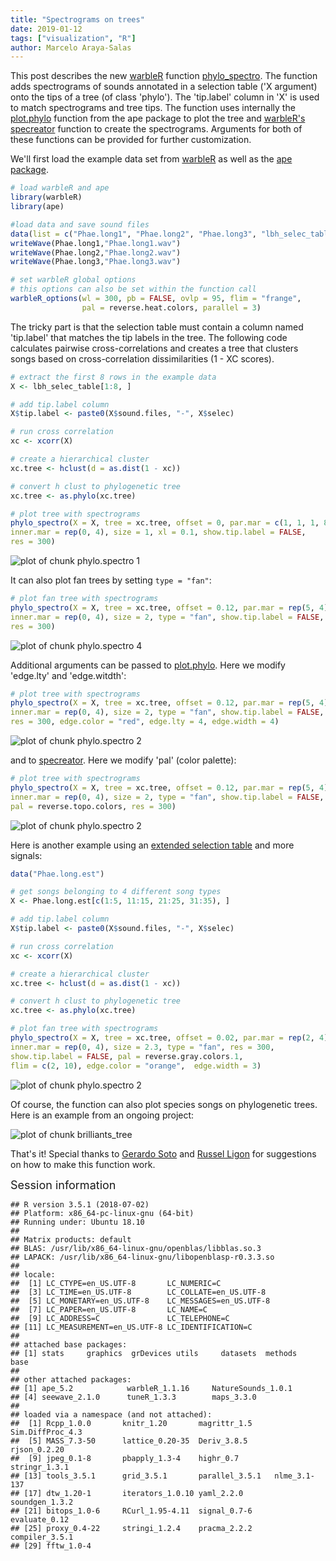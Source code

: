 ```yaml
---
title: "Spectrograms on trees"
date: 2019-01-12
tags: ["visualization", "R"]
author: Marcelo Araya-Salas
---
```




This post describes the new [warbleR](https://cran.r-project.org/package=warbleR) function [phylo_spectro](https://marce10.github.io/warbleR/reference/phylo_spectro.html). The function adds spectrograms of sounds annotated in a selection table ('X argument) onto the tips of a tree (of class 'phylo'). The 'tip.label' column in 'X' is used to match spectrograms and tree tips. The function uses internally the [plot.phylo](https://www.rdocumentation.org/packages/ape/versions/5.2/topics/plot.phylo) function from the ape package to plot the tree and [warbleR's](https://cran.r-project.org/package=warbleR)  [specreator](https://marce10.github.io/warbleR/reference/specreator.html) function to create the spectrograms. Arguments for both of these functions can be provided for further customization. 
 
We'll first load the example data set from [warbleR](https://cran.r-project.org/package=warbleR) as well as the [ape package](https://cran.r-project.org/package=ape). 


```r
# load warbleR and ape
library(warbleR)
library(ape)

#load data and save sound files
data(list = c("Phae.long1", "Phae.long2", "Phae.long3", "lbh_selec_table"))
writeWave(Phae.long1,"Phae.long1.wav")
writeWave(Phae.long2,"Phae.long2.wav")
writeWave(Phae.long3,"Phae.long3.wav")

# set warbleR global options
# this options can also be set within the function call
warbleR_options(wl = 300, pb = FALSE, ovlp = 95, flim = "frange", 
                pal = reverse.heat.colors, parallel = 3)
```


The tricky part is that the selection table must contain a column named 'tip.label' that matches the tip labels in the tree. The following code calculates pairwise cross-correlations and creates a tree that clusters songs based on cross-correlation dissimilarities (1 - XC scores).
 

```r
# extract the first 8 rows in the example data
X <- lbh_selec_table[1:8, ]

# add tip.label column
X$tip.label <- paste0(X$sound.files, "-", X$selec)

# run cross correlation
xc <- xcorr(X)

# create a hierarchical cluster
xc.tree <- hclust(d = as.dist(1 - xc))

# convert h clust to phylogenetic tree
xc.tree <- as.phylo(xc.tree)

# plot tree with spectrograms
phylo_spectro(X = X, tree = xc.tree, offset = 0, par.mar = c(1, 1, 1, 8),
inner.mar = rep(0, 4), size = 1, xl = 0.1, show.tip.label = FALSE, 
res = 300)
```

![plot of chunk phylo.spectro 1](./img/phylo.spectro_1-1.png)

It can also plot fan trees by setting `type = "fan"`:


```r
# plot fan tree with spectrograms
phylo_spectro(X = X, tree = xc.tree, offset = 0.12, par.mar = rep(5, 4),
inner.mar = rep(0, 4), size = 2, type = "fan", show.tip.label = FALSE, 
res = 300)
```
![plot of chunk phylo.spectro 4](./img/phylo.spectro_4-1.png)

Additional arguments can be passed to [plot.phylo](https://www.rdocumentation.org/packages/ape/versions/5.2/topics/plot.phylo). Here we modify 'edge.lty' and 'edge.witdth':


```r
# plot tree with spectrograms
phylo_spectro(X = X, tree = xc.tree, offset = 0.12, par.mar = rep(5, 4),
inner.mar = rep(0, 4), size = 2, type = "fan", show.tip.label = FALSE, 
res = 300, edge.color = "red", edge.lty = 4, edge.width = 4)
```

![plot of chunk phylo.spectro 2](./img/phylo.spectro_2-1.png)

and to [specreator](https://marce10.github.io/warbleR/reference/specreator.html). Here we modify 'pal' (color palette):


```r
# plot tree with spectrograms
phylo_spectro(X = X, tree = xc.tree, offset = 0.12, par.mar = rep(5, 4),
inner.mar = rep(0, 4), size = 2, type = "fan", show.tip.label = FALSE,
pal = reverse.topo.colors, res = 300)
```

![plot of chunk phylo.spectro 2](./img/phylo.spectro_3-1.png)


Here is another example using an [extended selection table](https://marce10.github.io/coded_bioacoustics/post/2018-05-15-extended_selection_tables/) and more signals:


```r
data("Phae.long.est")

# get songs belonging to 4 different song types
X <- Phae.long.est[c(1:5, 11:15, 21:25, 31:35), ]

# add tip.label column
X$tip.label <- paste0(X$sound.files, "-", X$selec)

# run cross correlation
xc <- xcorr(X)

# create a hierarchical cluster
xc.tree <- hclust(d = as.dist(1 - xc))

# convert h clust to phylogenetic tree
xc.tree <- as.phylo(xc.tree)

# plot fan tree with spectrograms
phylo_spectro(X = X, tree = xc.tree, offset = 0.02, par.mar = rep(2, 4),
inner.mar = rep(0, 4), size = 2.3, type = "fan", res = 300,
show.tip.label = FALSE, pal = reverse.gray.colors.1, 
flim = c(2, 10), edge.color = "orange",  edge.width = 3)
```

![plot of chunk phylo.spectro 2](./img/phylo.spectro_5-1.png)

Of course, the function can also plot species songs on phylogenetic trees. Here is an example from an ongoing project:

![plot of chunk brilliants_tree](./img/brilliants_tree.png)

That's it! Special thanks to [Gerardo Soto](https://www.researchgate.net/profile/Gerardo-Soto-11) and [Russel Ligon](https://russellligon.wixsite.com/russell-ligon) for suggestions on how to make this function work.

<font size="4">Session information</font>


```
## R version 3.5.1 (2018-07-02)
## Platform: x86_64-pc-linux-gnu (64-bit)
## Running under: Ubuntu 18.10
## 
## Matrix products: default
## BLAS: /usr/lib/x86_64-linux-gnu/openblas/libblas.so.3
## LAPACK: /usr/lib/x86_64-linux-gnu/libopenblasp-r0.3.3.so
## 
## locale:
##  [1] LC_CTYPE=en_US.UTF-8       LC_NUMERIC=C              
##  [3] LC_TIME=en_US.UTF-8        LC_COLLATE=en_US.UTF-8    
##  [5] LC_MONETARY=en_US.UTF-8    LC_MESSAGES=en_US.UTF-8   
##  [7] LC_PAPER=en_US.UTF-8       LC_NAME=C                 
##  [9] LC_ADDRESS=C               LC_TELEPHONE=C            
## [11] LC_MEASUREMENT=en_US.UTF-8 LC_IDENTIFICATION=C       
## 
## attached base packages:
## [1] stats     graphics  grDevices utils     datasets  methods   base     
## 
## other attached packages:
## [1] ape_5.2            warbleR_1.1.16     NatureSounds_1.0.1
## [4] seewave_2.1.0      tuneR_1.3.3        maps_3.3.0        
## 
## loaded via a namespace (and not attached):
##  [1] Rcpp_1.0.0       knitr_1.20       magrittr_1.5     Sim.DiffProc_4.3
##  [5] MASS_7.3-50      lattice_0.20-35  Deriv_3.8.5      rjson_0.2.20    
##  [9] jpeg_0.1-8       pbapply_1.3-4    highr_0.7        stringr_1.3.1   
## [13] tools_3.5.1      grid_3.5.1       parallel_3.5.1   nlme_3.1-137    
## [17] dtw_1.20-1       iterators_1.0.10 yaml_2.2.0       soundgen_1.3.2  
## [21] bitops_1.0-6     RCurl_1.95-4.11  signal_0.7-6     evaluate_0.12   
## [25] proxy_0.4-22     stringi_1.2.4    pracma_2.2.2     compiler_3.5.1  
## [29] fftw_1.0-4
```

